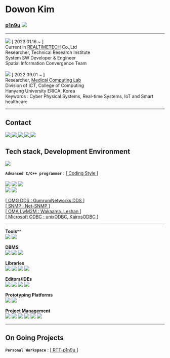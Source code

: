 # Dowon Kim

### [p1n9u](https://p1n9u.com/) <img src="https://hits.seeyoufarm.com/api/count/incr/badge.svg?url=https%3A%2F%2Fgithub.com%2Fp1n9u&count_bg=%23C83D3D&title_bg=%23555555&icon=&icon_color=%23E7E7E7&title=Noot+Noot&edge_flat=false"> 
<hr>
<img src="https://cdn.discordapp.com/attachments/941406024810778694/1095164276274110464/logo.png">
[ 2023.01.16 ~ ] <br>
Current in <a href="http://www.realtimetech.co.kr/">REALTIMETECH</a> Co.,Ltd <br>
Researcher, Technical Research Institute <br>
System SW Developer & Engineer <br>
Spatial Information Convergence Team <br>
<br>

<img src="https://cdn.discordapp.com/attachments/941406024810778694/1095164342976135198/HYU_logotype_blue_kor_eng.png">
[ 2022.09.01 ~ ] <br>
Researcher, <a href="https://mlab.hanyang.ac.kr/">Medical Computing Lab</a> <br>
Division of ICT, College of Computing <br>
Hanyang University ERICA, Korea <br>
Keywords : Cyber Physical Systems, Real-time Systems, IoT and Smart healthcare
<hr>

## Contact
<a href="mailto:cybrphntm4@hanyang.ac.kr">
<img src="https://img.shields.io/badge/Gmail-D14836?style=for-the-badge&logo=gmail&logoColor=white&link=mailto:cybrphntm4@hanyang.ac.kr">
</a>
<a href="https://open.kakao.com/me/p1n9u">
<img src="https://img.shields.io/badge/kakaotalk-ffcd00.svg?style=for-the-badge&logo=kakaotalk&logoColor=000000">
</a>
<a href="https://www.instagram.com/p1n9u_love_sushi/">
<img src="https://img.shields.io/badge/Instagram-%23E4405F.svg?style=for-the-badge&logo=Instagram&logoColor=white">
</a>
<a href="https://discord.gg/m72srmpY9H">
<img src="https://img.shields.io/badge/%3CServer%3E-%237289DA.svg?style=for-the-badge&logo=discord&logoColor=white">
</a>
<a href="https://www.youtube.com/@p1n9u">
<img src="https://img.shields.io/badge/YouTube-%23FF0000.svg?style=for-the-badge&logo=YouTube&logoColor=white">
</a>

## Tech stack, Development Environment
<img src="https://github-readme-stats.vercel.app/api/top-langs/?username=p1n9u&theme=blue-green"> <br>

**`Advanced C/C++ programmer`** : [[ Coding Style ](https://www.kernel.org/doc/html/v4.10/process/coding-style.html)] <br><br>
<img src="https://img.shields.io/badge/c-%2300599C.svg?style=for-the-badge&logo=c&logoColor=white">
<img src="https://img.shields.io/badge/c++-%2300599C.svg?style=for-the-badge&logo=c%2B%2B&logoColor=white">
<img src="https://cdn.discordapp.com/attachments/941406024810778694/993883016579535019/asm.png"> <br>
<img src="https://img.shields.io/badge/Linux-FCC624?style=for-the-badge&logo=linux&logoColor=black">
<img src="https://img.shields.io/badge/Ubuntu-E95420?style=for-the-badge&logo=ubuntu&logoColor=white"> <br>


[<a href="https://www.omg.org/dds-directory/vendor/GurumNetworks_Inc.html"> OMG DDS : GumrumNetworks DDS </a>] <br>
[<a href="https://net-snmp.sourceforge.io/"> SNMP : Net-SNMP </a>] <br>
[<a href="https://lwm2m.openmobilealliance.org/"> OMA LwM2M : Wakaama, Leshan </a>] <br>
[<a href="https://www.unixodbc.org/"> Microsoft ODBC : unixODBC, KairosODBC </a>] <br>

<hr>

**Tools^^** <br>
<img src="https://img.shields.io/badge/Python-3776AB?style=for-the-badge&logo=python&logoColor=white"> 
<img src="https://img.shields.io/badge/MySQL-005C84?style=for-the-badge&logo=mysql&logoColor=white"> <br>

**DBMS** <br>
<img src="https://img.shields.io/badge/MariaDB-003545?style=for-the-badge&logo=mariadb&logoColor=white">
<img src="https://img.shields.io/badge/InfluxDB-22ADF6?style=for-the-badge&logo=InfluxDB&logoColor=white"> 
<img src="https://cdn.discordapp.com/attachments/941406024810778694/1094907214143172669/kairos.png"> <br>

**Libraries** <br>
<img src="https://img.shields.io/badge/PyTorch-EE4C2C?style=for-the-badge&logo=PyTorch&logoColor=white">
<img src="https://img.shields.io/badge/TensorFlow-FF6F00?style=for-the-badge&logo=tensorflow&logoColor=white">
<img src="https://img.shields.io/badge/NumPy-013243?style=for-the-badge&logo=NumPy&logoColor=white">
<img src="https://img.shields.io/badge/pandas-150458?style=for-the-badge&logo=pandas&logoColor=white"> <br>

**Editors/IDEs** <br>
<img src="https://cdn.discordapp.com/attachments/941406024810778694/993879655281082498/nano.png">
<img src="https://img.shields.io/badge/Visual%20Studio%20Code-0078d7.svg?style=for-the-badge&logo=visual-studio-code&logoColor=white">
<img src="https://img.shields.io/badge/Replit-DD1200?style=for-the-badge&logo=Replit&logoColor=white"> 
<img src="https://img.shields.io/badge/Jupyter-F37626?style=for-the-badge&logo=Jupyter&logoColor=white"> <br> 

**Prototyping Platforms** <br>
<img src="https://img.shields.io/badge/Arduino-00979D?style=for-the-badge&logo=Arduino&logoColor=white">
<img src="https://img.shields.io/badge/Raspberry%20Pi-A22846?style=for-the-badge&logo=Raspberry%20Pi&logoColor=white"> <br>

**Project Management** <br>
<img src="https://img.shields.io/badge/GIT-E44C30?style=for-the-badge&logo=git&logoColor=white">
<img src="https://img.shields.io/badge/Slack-4A154B?style=for-the-badge&logo=slack&logoColor=white">
<img src="https://img.shields.io/badge/Jira-0052CC?style=for-the-badge&logo=Jira&logoColor=white">
<img src="https://img.shields.io/badge/Notion-000000?style=for-the-badge&logo=notion&logoColor=white">
<img src="https://img.shields.io/badge/Zoom-2D8CFF?style=for-the-badge&logo=zoom&logoColor=white">
<img src="https://img.shields.io/badge/Discord-7289DA?style=for-the-badge&logo=discord&logoColor=white">

<hr>

## On Going Projects

**`Personal Workspace`** : [[ RTT-p1n9u ](https://github.com/RTT-p1n9u)] <br><br>
